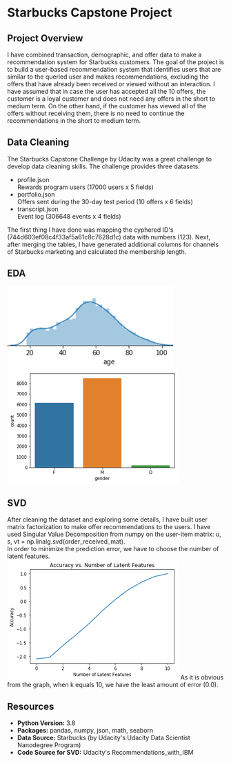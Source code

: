 # Starbucks Capstone Project

## Project Overview

I have combined transaction, demographic, and offer data to make a recommendation system for Starbucks customers. The goal of the project is to build a user-based recommendation system that identifies users that are similar to the queried user and makes recommendations, excluding the offers that have already been received or viewed without an interaction. I have assumed that in case the user has accepted all the 10 offers, the customer is a loyal customer and does not need any offers in the short to medium term. On the other hand, if the customer has viewed all of the offers without receiving them, there is no need to continue the recommendations in the short to medium term.

## Data Cleaning
The Starbucks Capstone Challenge by Udacity was a great challenge to develop data cleaning skills. The challenge provides three datasets:<br/>
- profile.json<br/>
Rewards program users (17000 users x 5 fields)<br/>
- portfolio.json<br/>
Offers sent during the 30-day test period (10 offers x 6 fields)<br/>
- transcript.json<br/>
Event log (306648 events x 4 fields)<br/>

The first thing I have done was mapping the cyphered ID's (744d603ef08c4f33af5a61c8c7628d1c) data with numbers (123). Next, after merging the tables, I have generated additional columns for channels of Starbucks marketing and calculated the membership length.

## EDA

![](https://github.com/tmargary/Starbucks_Capstone/blob/main/graphs/age.png)
![](https://github.com/tmargary/Starbucks_Capstone/blob/main/graphs/offer_type.png)

## SVD
After cleaning the dataset and exploring some details, I have built user matrix factorization to make offer recommendations to the users. I have used Singular Value Decomposition from numpy on the user-item matrix: u, s, vt = np.linalg.svd(order_received_mat).</br>
In order to minimize the prediction error, we have to choose the number of latent features.</br>
![](https://github.com/tmargary/Starbucks_Capstone/blob/main/graphs/Screenshot_6.png)
As it is obvious from the graph, when k equals 10, we have the least amount of error (0.0).

## Resources
- **Python Version:** 3.8<br/>
- **Packages:** pandas, numpy, json, math, seaborn </br>
- **Data Source:** Starbucks (by Udacity's Udacity Data Scientist Nanodegree Program)</br>
- **Code Source for SVD:** Udacity's Recommendations_with_IBM
